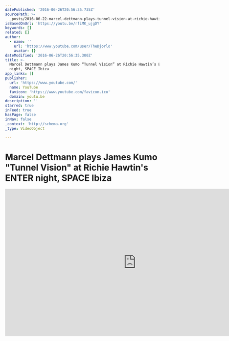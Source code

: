 ```yaml
---
datePublished: '2016-06-26T20:56:35.735Z'
sourcePath: >-
  _posts/2016-06-22-marcel-dettmann-plays-tunnel-vision-at-richie-hawtins-enter.md
isBasedOnUrl: 'https://youtu.be/rfiMK_ujgDY'
keywords: []
related: []
author:
  - name: ''
    url: 'https://www.youtube.com/user/TheDjorlo'
    avatar: {}
dateModified: '2016-06-26T20:56:35.300Z'
title: >-
  Marcel Dettmann plays James Kumo “Tunnel Vision” at Richie Hawtin’s ENTER
  night, SPACE Ibiza
app_links: []
publisher:
  url: 'https://www.youtube.com/'
  name: YouTube
  favicon: 'https://www.youtube.com/favicon.ico'
  domain: youtu.be
description: ''
starred: true
inFeed: true
hasPage: false
inNav: false
_context: 'http://schema.org'
_type: VideoObject

---
```

# Marcel Dettmann plays James Kumo "Tunnel Vision" at Richie Hawtin's ENTER night, SPACE Ibiza

<iframe src="https://cdn.embedly.com/widgets/media.html?src=https%3A%2F%2Fwww.youtube.com%2Fembed%2FrfiMK_ujgDY%3Ffeature%3Doembed&amp;url=http%3A%2F%2Fwww.youtube.com%2Fwatch%3Fv%3DrfiMK_ujgDY&amp;image=https%3A%2F%2Fi.ytimg.com%2Fvi%2FrfiMK_ujgDY%2Fhqdefault.jpg&amp;key=b7d04c9b404c499eba89ee7072e1c4f7&amp;type=text%2Fhtml&amp;schema=youtube" width="854" height="480" scrolling="no" frameborder="0" allowfullscreen="" style=""></iframe>